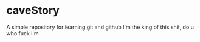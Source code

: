 # caveStory
A simple repository for learning git and github
I'm the king of this shit, do u who fuck i'm
